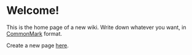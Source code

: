 <!-- BEGIN METADATA
{
  "title": "My wiki",
  "edit_access": "Authenticated",
  "view_access": "Anonymous"
}END METADATA -->
# Welcome!

This is the home page of a new wiki. Write down whatever you want, in [CommonMark](https://commonmark.org/) format.

Create a new page [here](/special:create).
